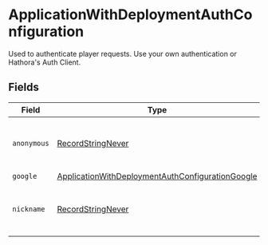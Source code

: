 # ApplicationWithDeploymentAuthConfiguration

Used to authenticate player requests. Use your own authentication or Hathora's Auth Client.


## Fields

| Field                                                                                                                       | Type                                                                                                                        | Required                                                                                                                    | Description                                                                                                                 |
| --------------------------------------------------------------------------------------------------------------------------- | --------------------------------------------------------------------------------------------------------------------------- | --------------------------------------------------------------------------------------------------------------------------- | --------------------------------------------------------------------------------------------------------------------------- |
| `anonymous`                                                                                                                 | [RecordStringNever](../../models/shared/recordstringnever.md)                                                               | :heavy_minus_sign:                                                                                                          | Construct a type with a set of properties K of type T                                                                       |
| `google`                                                                                                                    | [ApplicationWithDeploymentAuthConfigurationGoogle](../../models/shared/applicationwithdeploymentauthconfigurationgoogle.md) | :heavy_minus_sign:                                                                                                          | N/A                                                                                                                         |
| `nickname`                                                                                                                  | [RecordStringNever](../../models/shared/recordstringnever.md)                                                               | :heavy_minus_sign:                                                                                                          | Construct a type with a set of properties K of type T                                                                       |